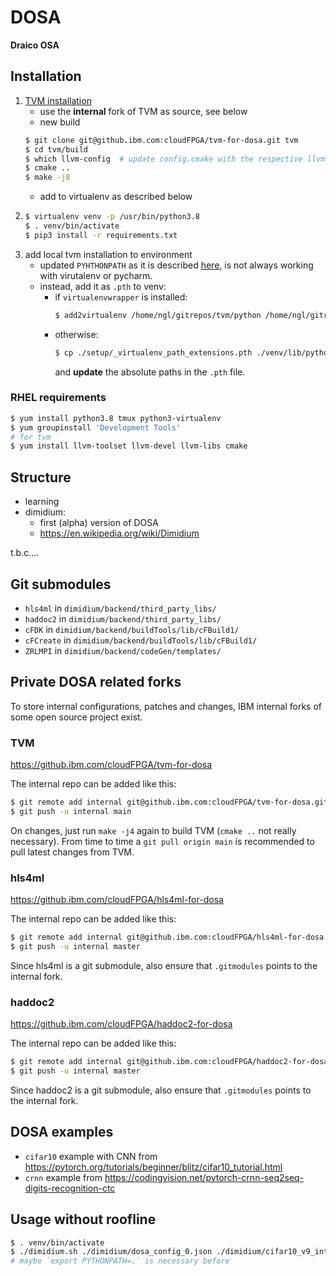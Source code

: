 DOSA
=========
**Draico OSA**


Installation
----------------

1. [TVM installation](https://tvm.apache.org/docs/install/from_source.html#)
    - use the **internal** fork of TVM as source, see below
    - new build
    ```bash
    $ git clone git@github.ibm.com:cloudFPGA/tvm-for-dosa.git tvm
    $ cd tvm/build
    $ which llvm-config  # update config.cmake with the respective llvm path
    $ cmake ..
    $ make -j8
    ```
    - add to virtualenv as described below
2.  ```bash
    $ virtualenv venv -p /usr/bin/python3.8
    $ . venv/bin/activate
    $ pip3 install -r requirements.txt
    ```
3. add local tvm installation to environment
    - updated `PYHTHONPATH` as it is described [here](https://tvm.apache.org/docs/install/from_source.html#tvm-package), is not always working with virutalenv or pycharm.
    - instead, add it as `.pth` to venv:
        - if `virtualenvwrapper` is installed: 
          ```bash
          $ add2virtualenv /home/ngl/gitrepos/tvm/python /home/ngl/gitrepos/tvm/vta/python
          ```
        - otherwise:
          ```bash
          $ cp ./setup/_virtualenv_path_extensions.pth ./venv/lib/python3.8/site-packages/
          ```
          and **update** the absolute paths in the `.pth` file. 

### RHEL requirements

```bash
$ yum install python3.8 tmux python3-virtualenv
$ yum groupinstall 'Development Tools'
# for tvm
$ yum install llvm-toolset llvm-devel llvm-libs cmake
```



Structure
-------------

- learning
- dimidium:
    - first (alpha) version of DOSA
    - https://en.wikipedia.org/wiki/Dimidium

t.b.c....


Git submodules
--------------

- `hls4ml` in `dimidium/backend/third_party_libs/`
- `haddoc2` in `dimidium/backend/third_party_libs/`
- `cFDK` in `dimidium/backend/buildTools/lib/cFBuild1/`
- `cFCreate` in `dimidium/backend/buildTools/lib/cFBuild1/`
- `ZRLMPI` in `dimidium/backend/codeGen/templates/`


Private DOSA related forks
-----------------------------

To store internal configurations, patches and changes, IBM internal forks of some open source project exist. 

### TVM

https://github.ibm.com/cloudFPGA/tvm-for-dosa

The internal repo can be added like this:
```bash
$ git remote add internal git@github.ibm.com:cloudFPGA/tvm-for-dosa.git
$ git push -u internal main
```


On changes, just run `make -j4` again to build TVM (`cmake ..` not really necessary).
From time to time a `git pull origin main` is recommended to pull latest changes from TVM.

### hls4ml

https://github.ibm.com/cloudFPGA/hls4ml-for-dosa


The internal repo can be added like this:
```bash
$ git remote add internal git@github.ibm.com:cloudFPGA/hls4ml-for-dosa.git
$ git push -u internal master
```

Since hls4ml is a git submodule, also ensure that `.gitmodules` points to the internal fork.

### haddoc2

https://github.ibm.com/cloudFPGA/haddoc2-for-dosa

The internal repo can be added like this:
```bash
$ git remote add internal git@github.ibm.com:cloudFPGA/haddoc2-for-dosa.git
$ git push -u internal master
```


Since haddoc2 is a git submodule, also ensure that `.gitmodules` points to the internal fork.



DOSA examples
--------------------

- `cifar10` example with CNN from https://pytorch.org/tutorials/beginner/blitz/cifar10_tutorial.html
- `crnn` example from https://codingvision.net/pytorch-crnn-seq2seq-digits-recognition-ctc

## Usage without roofline

```bash
$ . venv/bin/activate
$ ./dimidium.sh ./dimidium/dosa_config_0.json ./dimidium/cifar10_v9_int8.onnx ./dimidium/cifar10_v9_meta.json ./build_dirs/cifar10/
# maybe `export PYTHONPATH=.` is necessary before
```


